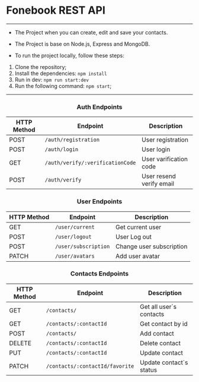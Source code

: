 # Fonebook REST API

---

- The Project when you can create, edit and save your contacts.

- The Project is base on Node.js, Express and MongoDB.

- To run the project locally, follow these steps:

1. Clone the repository;
2. Install the dependencies: `npm install`
3. Run in dev: `npm run start:dev`
4. Run the following command: `npm start`;
---

<div align="center">

### Auth Endpoints

| HTTP Method | Endpoint                         | Description              |
| ----------- | -------------------------------- | ------------------------ |
| POST        | `/auth/registration`             | User registration        |
| POST        | `/auth/login`                    | User login               |
| GET         | `/auth/verify/:verificationCode` | User varification code   |
| POST        | `/auth/verify`                   | User resend verify email |

### User Endpoints

| HTTP Method | Endpoint             | Description              |
| ----------- | -------------------- | ------------------------ |
| GET         | `/user/current`      | Get current user         |
| POST        | `/user/logout`       | User Log out             |
| POST        | `/user/subscription` | Change user subscription |
| PATCH       | `/user/avatars`      | Add user avatar          |

### Contacts Endpoints

| HTTP Method | Endpoint                        | Description             |
| ----------- | ------------------------------- | ----------------------- |
| GET         | `/contacts/`                    | Get all user`s contacts |
| GET         | `/contacts/:contactId`          | Get contact by id       |
| POST        | `/contacts/`                    | Add contact             |
| DELETE      | `/contacts/:contactId`          | Delete contact          |
| PUT         | `/contacts/:contactId`          | Update contact          |
| PATCH       | `/contacts/:contactId/favorite` | Update contact`s status |
